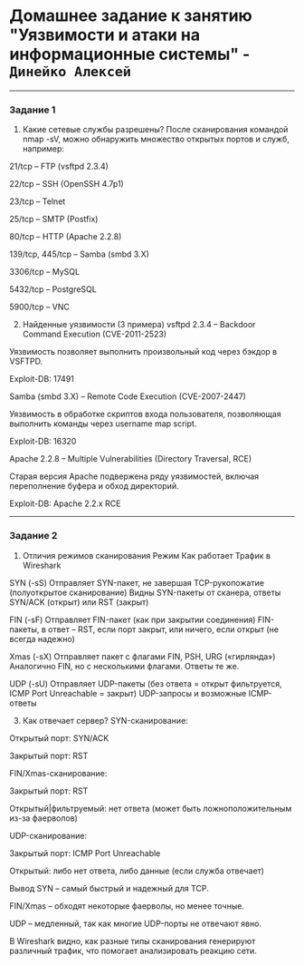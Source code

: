 # Домашнее задание к занятию "Уязвимости и атаки на информационные системы" - `Динейко Алексей`

---

### Задание 1

1. Какие сетевые службы разрешены?
После сканирования командой nmap -sV, можно обнаружить множество открытых портов и служб, например:

21/tcp – FTP (vsftpd 2.3.4)

22/tcp – SSH (OpenSSH 4.7p1)

23/tcp – Telnet

25/tcp – SMTP (Postfix)

80/tcp – HTTP (Apache 2.2.8)

139/tcp, 445/tcp – Samba (smbd 3.X)

3306/tcp – MySQL

5432/tcp – PostgreSQL

5900/tcp – VNC

2. Найденные уязвимости (3 примера)
vsftpd 2.3.4 – Backdoor Command Execution (CVE-2011-2523)

Уязвимость позволяет выполнить произвольный код через бэкдор в VSFTPD.

Exploit-DB: 17491

Samba (smbd 3.X) – Remote Code Execution (CVE-2007-2447)

Уязвимость в обработке скриптов входа пользователя, позволяющая выполнить команды через username map script.

Exploit-DB: 16320

Apache 2.2.8 – Multiple Vulnerabilities (Directory Traversal, RCE)

Старая версия Apache подвержена ряду уязвимостей, включая переполнение буфера и обход директорий.

Exploit-DB: Apache 2.2.x RCE

---

### Задание 2

1. Отличия режимов сканирования
Режим	Как работает	                                                                                          Трафик в Wireshark

SYN (-sS)	Отправляет SYN-пакет, не завершая TCP-рукопожатие (полуоткрытое сканирование)	                      Видны SYN-пакеты от сканера, ответы SYN/ACK (открыт) или RST (закрыт)

FIN (-sF)	Отправляет FIN-пакет (как при закрытии соединения)	                                                FIN-пакеты, в ответ – RST, если порт закрыт, или ничего, если открыт (не всегда надежно)

Xmas (-sX)	Отправляет пакет с флагами FIN, PSH, URG («гирлянда»)	                                            Аналогично FIN, но с несколькими флагами. Ответы те же.

UDP (-sU)	Отправляет UDP-пакеты (без ответа = открыт	фильтруется, ICMP Port Unreachable = закрыт)	          UDP-запросы и возможные ICMP-ответы

3. Как отвечает сервер?
SYN-сканирование:

Открытый порт: SYN/ACK

Закрытый порт: RST

FIN/Xmas-сканирование:

Закрытый порт: RST

Открытый|фильтруемый: нет ответа (может быть ложноположительным из-за фаерволов)

UDP-сканирование:

Закрытый порт: ICMP Port Unreachable

Открытый: либо нет ответа, либо данные (если служба отвечает)

Вывод
SYN – самый быстрый и надежный для TCP.

FIN/Xmas – обходят некоторые фаерволы, но менее точные.

UDP – медленный, так как многие UDP-порты не отвечают явно.

В Wireshark видно, как разные типы сканирования генерируют различный трафик, что помогает анализировать реакцию сети.
